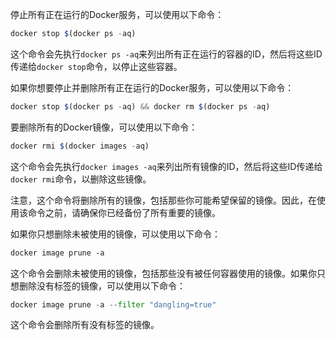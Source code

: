 停止所有正在运行的Docker服务，可以使用以下命令：

```javascript
docker stop $(docker ps -aq)
```

这个命令会先执行`docker ps -aq`来列出所有正在运行的容器的ID，然后将这些ID传递给`docker stop`命令，以停止这些容器。

如果你想要停止并删除所有正在运行的Docker服务，可以使用以下命令：

```javascript
docker stop $(docker ps -aq) && docker rm $(docker ps -aq)
```

要删除所有的Docker镜像，可以使用以下命令：

```javascript
docker rmi $(docker images -aq)
```

这个命令会先执行`docker images -aq`来列出所有镜像的ID，然后将这些ID传递给`docker rmi`命令，以删除这些镜像。

注意，这个命令将删除所有的镜像，包括那些你可能希望保留的镜像。因此，在使用该命令之前，请确保你已经备份了所有重要的镜像。

如果你只想删除未被使用的镜像，可以使用以下命令：

```css
docker image prune -a
```

这个命令会删除未被使用的镜像，包括那些没有被任何容器使用的镜像。如果你只想删除没有标签的镜像，可以使用以下命令：

```python
docker image prune -a --filter "dangling=true"
```

这个命令会删除所有没有标签的镜像。
